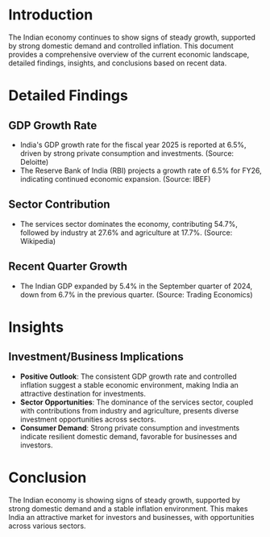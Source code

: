 # Introduction
The Indian economy continues to show signs of steady growth, supported by strong domestic demand and controlled inflation. This document provides a comprehensive overview of the current economic landscape, detailed findings, insights, and conclusions based on recent data.

# Detailed Findings
## GDP Growth Rate
- India's GDP growth rate for the fiscal year 2025 is reported at 6.5%, driven by strong private consumption and investments. (Source: Deloitte)
- The Reserve Bank of India (RBI) projects a growth rate of 6.5% for FY26, indicating continued economic expansion. (Source: IBEF)

## Sector Contribution
- The services sector dominates the economy, contributing 54.7%, followed by industry at 27.6% and agriculture at 17.7%. (Source: Wikipedia)

## Recent Quarter Growth
- The Indian GDP expanded by 5.4% in the September quarter of 2024, down from 6.7% in the previous quarter. (Source: Trading Economics)

# Insights
## Investment/Business Implications
- **Positive Outlook**: The consistent GDP growth rate and controlled inflation suggest a stable economic environment, making India an attractive destination for investments.
- **Sector Opportunities**: The dominance of the services sector, coupled with contributions from industry and agriculture, presents diverse investment opportunities across sectors.
- **Consumer Demand**: Strong private consumption and investments indicate resilient domestic demand, favorable for businesses and investors.

# Conclusion
The Indian economy is showing signs of steady growth, supported by strong domestic demand and a stable inflation environment. This makes India an attractive market for investors and businesses, with opportunities across various sectors.
